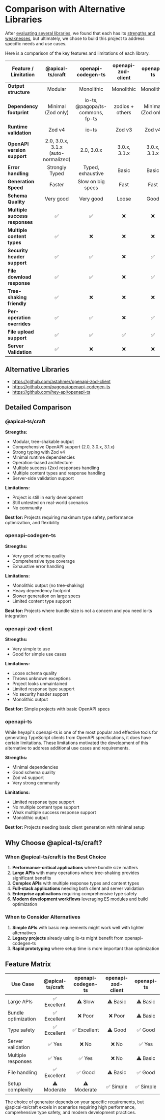 # Comparison with Alternative Libraries

After
[evaluating several libraries](https://github.com/gunzip/openapi-generator-benchmark),
we found that each has its
[strengths and weaknesses](https://pagopa.github.io/dx/blog/typescript-openapi-generators-0.1-alpha),
but ultimately, we chose to build this project to address specific needs and use
cases.

Here is a comparison of the key features and limitations of each library.

| Feature / Limitation           |          @apical-ts/craft           |        openapi-codegen-ts        | openapi-zod-client |     openapi-ts     |
| ------------------------------ | :---------------------------------: | :------------------------------: | :----------------: | :----------------: |
| **Output structure**           |               Modular               |            Monolithic            |     Monolithic     |     Monolithic     |
| **Dependency footprint**       |         Minimal (Zod only)          | io-ts, @pagopa/ts-commons, fp-ts |  zodios + others   | Minimal (Zod only) |
| **Runtime validation**         |               Zod v4                |              io-ts               |       Zod v3       |       Zod v4       |
| **OpenAPI version support**    | 2.0, 3.0.x, 3.1.x (auto-normalized) |            2.0, 3.0.x            |    3.0.x, 3.1.x    |    3.0.x, 3.1.x    |
| **Error handling**             |           Strongly Typed            |        Typed, exhaustive         |       Basic        |       Basic        |
| **Generation Speed**           |               Faster                |        Slow on big specs         |        Fast        |        Fast        |
| **Schema Quality**             |              Very good              |            Very good             |       Loose        |        Good        |
| **Multiple success responses** |                 ✅                  |                ✅                |         ❌         |         ❌         |
| **Multiple content types**     |                 ✅                  |                ❌                |         ❌         |         ❌         |
| **Security header support**    |                 ✅                  |                ✅                |         ❌         |         ✅         |
| **File download response**     |                 ✅                  |                ✅                |         ❌         |         ✅         |
| **Tree-shaking friendly**      |                 ✅                  |                ❌                |         ❌         |         ❌         |
| **Per-operation overrides**    |                 ✅                  |                ✅                |         ❌         |         ✅         |
| **File upload support**        |                 ✅                  |                ✅                |         ✅         |         ✅         |
| **Server Validation**          |                 ✅                  |                ❌                |         ❌         |         ❌         |

## Alternative Libraries

- https://github.com/astahmer/openapi-zod-client
- https://github.com/pagopa/openapi-codegen-ts
- https://github.com/hey-api/openapi-ts

## Detailed Comparison

### @apical-ts/craft

**Strengths:**

- Modular, tree-shakable output
- Comprehensive OpenAPI support (2.0, 3.0.x, 3.1.x)
- Strong typing with Zod v4
- Minimal runtime dependencies
- Operation-based architecture
- Multiple success (2xx) responses handling
- Multiple content types and response handling
- Server-side validation support

**Limitations:**

- Project is still in early development
- Still untested on real-world scenarios
- No community

**Best for:** Projects requiring maximum type safety, performance optimization,
and flexibility

### openapi-codegen-ts

**Strengths:**

- Very good schema quality
- Comprehensive type coverage
- Exhaustive error handling

**Limitations:**

- Monolithic output (no tree-shaking)
- Heavy dependency footprint
- Slower generation on large specs
- Limited content type support

**Best for:** Projects where bundle size is not a concern and you need io-ts
integration

### openapi-zod-client

**Strengths:**

- Very simple to use
- Good for simple use cases

**Limitations:**

- Loose schema quality
- Throws unknown exceptions
- Project looks unmaintained
- Limited response type support
- No security header support
- Monolithic output

**Best for:** Simple projects with basic OpenAPI specs

### openapi-ts

While heyapi's openapi-ts is one of the most popular and effective tools for
generating TypeScript clients from OpenAPI specifications, it does have certain
limitations. These limitations motivated the development of this alternative to
address additional use cases and requirements.

**Strengths:**

- Minimal dependencies
- Good schema quality
- Zod v4 support
- Very strong community

**Limitations:**

- Limited response type support
- No multiple content type support
- Weak multiple success response support
- Monolithic output

**Best for:** Projects needing basic client generation with minimal setup

## Why Choose @apical-ts/craft?

### When @apical-ts/craft is the Best Choice

1. **Performance-critical applications** where bundle size matters
2. **Large APIs** with many operations where tree-shaking provides significant
   benefits
3. **Complex APIs** with multiple response types and content types
4. **Full-stack applications** needing both client and server validation
5. **Enterprise applications** requiring comprehensive type safety
6. **Modern development workflows** leveraging ES modules and build optimization

### When to Consider Alternatives

1. **Simple APIs** with basic requirements might work well with lighter
   alternatives
2. **Legacy projects** already using io-ts might benefit from openapi-codegen-ts
3. **Rapid prototyping** where setup time is more important than optimization

## Feature Matrix

| Use Case            | @apical-ts/craft | openapi-codegen-ts | openapi-zod-client | openapi-ts |
| ------------------- | :--------------: | :----------------: | :----------------: | :--------: |
| Large APIs          |   ✅ Excellent   |      ⚠️ Slow       |      ⚠️ Basic      |  ⚠️ Basic  |
| Bundle optimization |   ✅ Excellent   |      ❌ Poor       |      ❌ Poor       |  ⚠️ Basic  |
| Type safety         |   ✅ Excellent   |    ✅ Excellent    |      ⚠️ Good       |  ✅ Good   |
| Server validation   |      ✅ Yes      |       ❌ No        |       ❌ No        |   ✅ Yes   |
| Multiple responses  |      ✅ Yes      |       ✅ Yes       |       ❌ No        |  ⚠️ Basic  |
| File handling       |   ✅ Excellent   |      ✅ Good       |      ⚠️ Basic      |  ✅ Good   |
| Setup complexity    |   ⚠️ Moderate    |    ⚠️ Moderate     |     ✅ Simple      | ✅ Simple  |

The choice of generator depends on your specific requirements, but
@apical-ts/craft excels in scenarios requiring high performance, comprehensive
type safety, and modern development practices.
